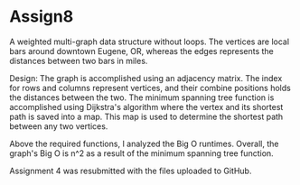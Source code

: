 # Assign8
A weighted multi-graph data structure without loops.
The vertices are local bars around downtown Eugene, OR, whereas the edges represents the distances between two bars in miles. 

Design: The graph is accomplished using an adjacency matrix. 
        The index for rows and columns represent vertices, and their combine positions holds the distances between the two.
        The minimum spanning tree function is accomplished using Dijkstra's algorithm where the vertex and its shortest path
        is saved into a map. This map is used to determine the shortest path between any two vertices.
        
Above the required functions, I analyzed the Big O runtimes. 
Overall, the graph's Big O is n^2 as a result of the minimum spanning tree function.

Assignment 4 was resubmitted with the files uploaded to GitHub.
